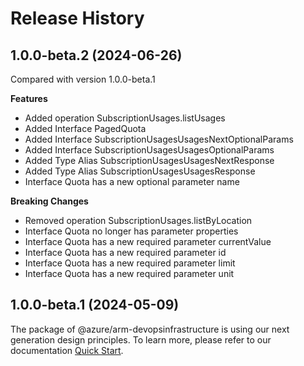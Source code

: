 # Release History
    
## 1.0.0-beta.2 (2024-06-26)
Compared with version 1.0.0-beta.1
    
**Features**

  - Added operation SubscriptionUsages.listUsages
  - Added Interface PagedQuota
  - Added Interface SubscriptionUsagesUsagesNextOptionalParams
  - Added Interface SubscriptionUsagesUsagesOptionalParams
  - Added Type Alias SubscriptionUsagesUsagesNextResponse
  - Added Type Alias SubscriptionUsagesUsagesResponse
  - Interface Quota has a new optional parameter name

**Breaking Changes**

  - Removed operation SubscriptionUsages.listByLocation
  - Interface Quota no longer has parameter properties
  - Interface Quota has a new required parameter currentValue
  - Interface Quota has a new required parameter id
  - Interface Quota has a new required parameter limit
  - Interface Quota has a new required parameter unit
    
    
## 1.0.0-beta.1 (2024-05-09)

The package of @azure/arm-devopsinfrastructure is using our next generation design principles. To learn more, please refer to our documentation [Quick Start](https://aka.ms/azsdk/js/mgmt/quickstart).
